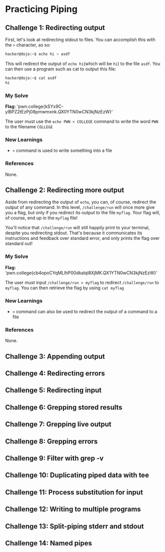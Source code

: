 # Practicing Piping 

## Challenge 1: Redirecting output  
First, let's look at redirecting stdout to files. You can accomplish this with the ```>``` character, as so:
```bash
hacker@dojo:~$ echo hi > asdf
```

This will redirect the output of ```echo hi```(which will be ```hi```) to the file ```asdf```. You can then use a program such as cat to output this file:
```bash
hacker@dojo:~$ cat asdf
hi
```

### My Solve 
**Flag:** 'pwn.college{kSYx9C-ylBPZ2tEzPj08pmwmxnk.QX0YTN0wCN3kjNzEzW}'

The user must use the ```echo PWN > COLLEGE``` command to write the word ```PWN``` to the filename ```COLLEGE```

### New Learnings 
- ```>``` command is used to write something into a file  

### References 
None.

## Challenge 2: Redirecting more output 
Aside from redirecting the output of ```echo```, you can, of course, redirect the output of any command. In this level, ```/challenge/run``` will once more give you a flag, but only if you redirect its output to the file ```myflag```. Your flag will, of course, end up in the ```myflag``` file!

You'll notice that ```/challenge/run``` will still happily print to your terminal, despite you redirecting stdout. That's because it communicates its instructions and feedback over standard error, and only prints the flag over standard out!

### My Solve 
**Flag:** 'pwn.college{cb4opoCYqMLIhP00dkalql8XjMK.QX1YTN0wCN3kjNzEzW}'

The user must input ```/challenge/run > myflag``` to redirect ```/challenge/run``` to ```myflag```. You can then retrieve the flag by using ```cat myflag```

### New Learnings 
- ```>``` command can also be used to redirect the output of a command to a file   

### References 
None.

## Challenge 3: Appending output 
## Challenge 4: Redirecting errors
## Challenge 5: Redirecting input 
## Challenge 6: Grepping stored results 
## Challenge 7: Grepping live output 
## Challenge 8: Grepping errors
## Challenge 9: Filter with grep -v
## Challenge 10: Duplicating piped data with tee
## Challenge 11: Process substitution for input 
## Challenge 12: Writing to multiple programs 
## Challenge 13: Split-piping stderr and stdout 
## Challenge 14: Named pipes 
